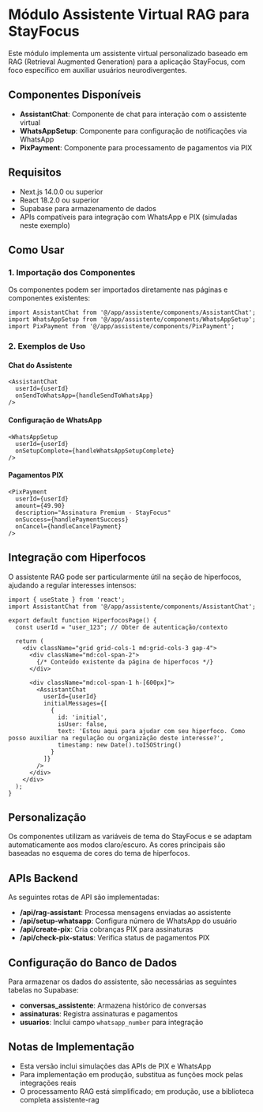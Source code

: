 # Módulo Assistente Virtual RAG para StayFocus

Este módulo implementa um assistente virtual personalizado baseado em RAG (Retrieval Augmented Generation) para a aplicação StayFocus, com foco específico em auxiliar usuários neurodivergentes.

## Componentes Disponíveis

- **AssistantChat**: Componente de chat para interação com o assistente virtual
- **WhatsAppSetup**: Componente para configuração de notificações via WhatsApp
- **PixPayment**: Componente para processamento de pagamentos via PIX

## Requisitos

- Next.js 14.0.0 ou superior
- React 18.2.0 ou superior
- Supabase para armazenamento de dados
- APIs compatíveis para integração com WhatsApp e PIX (simuladas neste exemplo)

## Como Usar

### 1. Importação dos Componentes

Os componentes podem ser importados diretamente nas páginas e componentes existentes:

```tsx
import AssistantChat from '@/app/assistente/components/AssistantChat';
import WhatsAppSetup from '@/app/assistente/components/WhatsAppSetup';
import PixPayment from '@/app/assistente/components/PixPayment';
```

### 2. Exemplos de Uso

#### Chat do Assistente

```tsx
<AssistantChat 
  userId={userId} 
  onSendToWhatsApp={handleSendToWhatsApp} 
/>
```

#### Configuração de WhatsApp

```tsx
<WhatsAppSetup 
  userId={userId} 
  onSetupComplete={handleWhatsAppSetupComplete} 
/>
```

#### Pagamentos PIX

```tsx
<PixPayment
  userId={userId}
  amount={49.90}
  description="Assinatura Premium - StayFocus"
  onSuccess={handlePaymentSuccess}
  onCancel={handleCancelPayment}
/>
```

## Integração com Hiperfocos

O assistente RAG pode ser particularmente útil na seção de hiperfocos, ajudando a regular interesses intensos:

```tsx
import { useState } from 'react';
import AssistantChat from '@/app/assistente/components/AssistantChat';

export default function HiperfocosPage() {
  const userId = "user_123"; // Obter de autenticação/contexto
  
  return (
    <div className="grid grid-cols-1 md:grid-cols-3 gap-4">
      <div className="md:col-span-2">
        {/* Conteúdo existente da página de hiperfocos */}
      </div>
      
      <div className="md:col-span-1 h-[600px]">
        <AssistantChat 
          userId={userId}
          initialMessages={[
            {
              id: 'initial',
              isUser: false,
              text: 'Estou aqui para ajudar com seu hiperfoco. Como posso auxiliar na regulação ou organização deste interesse?',
              timestamp: new Date().toISOString()
            }
          ]}
        />
      </div>
    </div>
  );
}
```

## Personalização

Os componentes utilizam as variáveis de tema do StayFocus e se adaptam automaticamente aos modos claro/escuro. As cores principais são baseadas no esquema de cores do tema de hiperfocos.

## APIs Backend

As seguintes rotas de API são implementadas:

- **/api/rag-assistant**: Processa mensagens enviadas ao assistente
- **/api/setup-whatsapp**: Configura número de WhatsApp do usuário
- **/api/create-pix**: Cria cobranças PIX para assinaturas
- **/api/check-pix-status**: Verifica status de pagamentos PIX

## Configuração do Banco de Dados

Para armazenar os dados do assistente, são necessárias as seguintes tabelas no Supabase:

- **conversas_assistente**: Armazena histórico de conversas
- **assinaturas**: Registra assinaturas e pagamentos
- **usuarios**: Inclui campo `whatsapp_number` para integração

## Notas de Implementação

- Esta versão inclui simulações das APIs de PIX e WhatsApp
- Para implementação em produção, substitua as funções mock pelas integrações reais
- O processamento RAG está simplificado; em produção, use a biblioteca completa assistente-rag 
